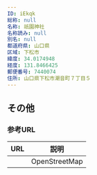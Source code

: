 ```yaml
---
ID: iEkqk
総称: null
名称: 祇園神社
名称読み: null
別名: null
都道府県: 山口県
区域: 下松市
緯度: 34.0174948
経度: 131.8466425
郵便番号: 7440074
住所: 山口県下松市潮音町７丁目５
---
```


## その他

### 参考URL

| URL | 説明          |
| --- | ------------- |
|     | OpenStreetMap |
